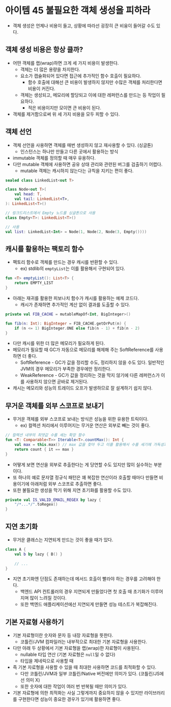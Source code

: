 # 아이템 45 불필요한 객체 생성을 피하라
- 객체 생성은 언제나 비용이 들고, 상황에 따라선 굉장히 큰 비융이 들어갈 수도 있다.

## 객체 생성 비용은 항상 클까?

- 어떤 객체를 랩(wrap)하면 크게 세 가지 비용이 발생한다.
    - 객체는 더 많은 용량을 차지한다.
    - 요소가 캡슐화되어 있다면 접근에 추가적인 함수 호출이 필요하다.
        - 함수 호출에 대해선 큰 비용이 발생하지 않지만 수많은 객체를 처리한다면 비용이 커진다.
    - 객체는 생성되고, 메모리에 할당되고 이에 대한 레퍼런스를 만드는 등 작업이 필요하다.
        - 적은 비용이지만 모이면 큰 비용이 된다.
- 객체를 제거함으로써 위 세 가지 비용을 모두 피할 수 있다.

## 객체 선언

- 객체 선언을 사용하면 객체를 매번 생성하지 않고 재사용할 수 있다. (싱글톤)
    - 인스턴스는 하나만 만들고 다른 곳에서 활용하는 방식
- immutable 객체를 정의할 때 매우 유용하다.
- 다만 mutable 객체에 사용하면 공유 상태 관리와 관련된 버그를 검출하기 어렵다.
    - mutable 객체는 캐시하지 않는다는 규칙을 지키는 편이 좋다.

```kotlin
sealed class LinkedList<out T>

class Node<out T>(
	val head: T,
	val tail: LinkedList<T>,
): LinkedList<T>()

// 링크드리스트에서 Empty 노드를 싱글톤으로 사용
class Empty<T>: LinkedList<T>()

// 사용
val list: LinkedList<Int> = Node(1, Node(2, Node(3, Empty())))
```

## 캐시를 활용하는 팩토리 함수

- 팩토리 함수로 객체를 만드는 경우 캐시를 반환할 수 있다.
    - ex) stdlib의 `emptyList`는 이를 활용해서 구현되어 있다.

```kotlin
fun <T> emptyList(): List<T> {
	return EMPTY_LIST
}
```

- 아래는 재귀를 활용한 피보나치 함수가 캐시를 활용하는 예제 코드다.
    - 캐시가 존재하면 추가적인 계산 없이 결과를 도출할 수 있다.

```kotlin
private val FIB_CACHE = mutableMapOf<Int, BigInteger>()

fun fib(n: Int): BigInteger = FIB_CACHE.getOrPut(n) {
	if (n <= 1) BigInteger.ONE else fib(n - 1) + fib(n - 2)
}
```

- 다만 캐시를 위한 더 많은 메모리가 필요하게 된다.
- 메모리가 필요할 때 GC가 자동으로 메모리를 해제해 주는 SoftReference를 사용하면 더 좋다.
    - SoftReference - GC가 값을 정리할 수도, 정리하지 않을 수도 있다. 일반적인 JVM의 경우 메모리가 부족한 경우에만 정리한다.
    - WeakReference - GC가 값을 정리하는 것을 막지 않기에 다른 레퍼런스가 이를 사용하지 않으면 곧바로 제거된다.
- 캐시는 메모리와 성능의 트레이드 오프가 발생하므로 잘 설계하기 쉽지 않다.

## 무거운 객체를 외부 스코프로 보내기

- 무거운 객체를 외부 스코프로 보내는 방식은 성능을 위한 유용한 트릭이다.
  - ex) 컬렉션 처리에서 이루어지는 무거운 연산은 외부로 빼는 것이 좋다.

```kotlin
// 컬렉션 내부의 최댓값 수를 세는 확장 함수
fun <T: Comparable<T>> Iterable<T>.countMax(): Int {
	val max = this.max() // max 값을 찾아 두고 이를 활용해서 수를 세기에 가독성과 성능이 좋아진다.
	return count { it == max }
}
```

- 어떻게 보면 연산을 외부로 추출한다는 게 당연할 수도 있지만 많이 실수하는 부분이다.
- 또 하나의 예로 문자열 정규식 패턴은 꽤 복잡한 연산이라 호출할 때마다 만들면 비용이기에 아래처럼 외부 스코프로 추출하면 좋다.
- 또한 불필요한 생성을 막기 위해 지연 초기화를 활용할 수도 있다.

```kotlin
private val IS_VALID_EMAIL_REGEX by lazy {
	"/*...*/".toRegex()
}
```

## 지연 초기화

- 무거운 클래스는 지연되게 만드는 것이 좋을 때가 있다.

```kotlin
class A {
	val b by lazy { B() }
	
	// ...
}
```

- 지연 초기화엔 단점도 존재하는데 메서드 호출이 빨라야 하는 경우를 고려해야 한다.
  - 백엔드 API 컨트롤러의 경우 지연되게 만들었다면 첫 호출 때 초기화가 이루어지며 많이 느려질 것이다.
  - 또한 백엔드 애플리케이션에선 지연되게 만들면 성능 테스트가 복잡해진다.

## 기본 자료형 사용하기

- 기본 자료형이란 숫자와 문자 등 내장 자료형을 뜻한다.
  - 코틀린/JVM 컴파일러는 내부적으로 최대한 기본 자료형을 사용한다.
- 다만 아래 두 상황에서 기본 자료형을 랩(wrap)한 자료형이 사용된다.
  - nullable 타입 연산 (기본 자료형은 `null`일 수 없다)
  - 타입을 제네릭으로 사용할 때
- 즉 기본 자료형을 사용할 수 있을 때 최대한 사용하면 코드를 최적화할 수 있다.
  - 다만 코틀린/JVM과 일부 코틀린/Native 버전에만 의미가 있다. (코틀린/JS에선 의미 X)
  - 또한 숫자에 대한 작업이 여러 번 반복될 때만 의미가 있다.
- 기본 자료형에 의한 최적화는 사실 그렇게까지 중요하지 않을 수 있지만 라이브러리를 구현한다면 성능이 중요한 경우가 있기에 활용하면 좋다.
